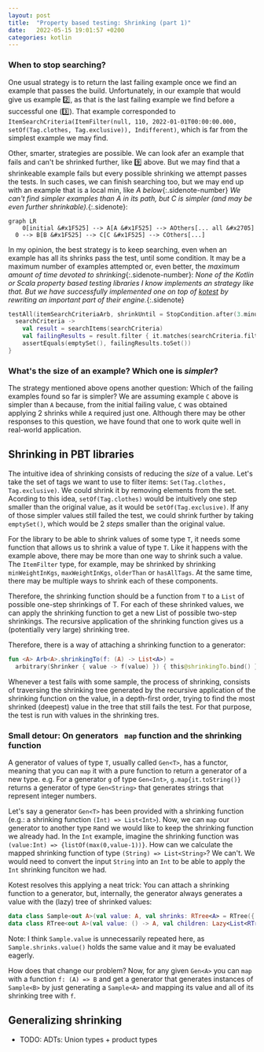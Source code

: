 ```yaml
---
layout: post
title:  "Property based testing: Shrinking (part 1)"
date:   2022-05-15 19:01:57 +0200
categories: kotlin
---
```


### When to stop searching?

One usual strategy is to return the last failing example once we find an example that passes the build. Unfortunately, in our example that would give us example 2️⃣, as that is the last failing example we find before a successful one (3️⃣). That example corresponded to `ItemSearchCriteria(ItemFilter(null, 110, 2022-01-01T00:00:00.000, setOf(Tag.clothes, Tag.exclusive)), Indifferent)`, which is far from the simplest example we may find. 

Other, smarter, strategies are possible. We can look afer an example that fails and can't be shrinked further, like :nine: above. But we may find that a shrinkeable example fails but every possible shrinking we attempt passes the tests. In such cases, we can finish searching too, but we may end up with an example that is a local min, like _A below_{:.sidenote-number} _We can't find simpler examples than A in its path, but C is simpler (and may be even further shrinkable)._{:.sidenote}:

```mermaid
graph LR
	0[initial &#x1F525] --> A[A &#x1F525] --> AOthers[... all &#x2705]
  0 --> B[B &#x1F525] --> C[C &#x1F525] --> COthers[...]

```

In my opinion, the best strategy is to keep searching, even when an example has all its shrinks pass the test, until some condition. It may be a maximum number of examples attempted or, even better, the _maximum amount of time devoted to shrinking_{:.sidenote-number}: _None of the Kotlin or Scala property based testing libraries I know implements an strategy like that. But we have successfully implemented one on top of [kotest](https://kotest.io/) by rewriting an important part of their engine._{:.sidenote}

```kotlin
testAll(itemSearchCriteriaArb, shrinkUntil = StopCondition.after(3.minutes)) { 
  searchCriteria ->
    val result = searchItems(searchCriteria)
    val failingResults = result.filter { it.matches(searchCriteria.filter) }
    assertEquals(emptySet(), failingResults.toSet())
}
```

### What's the size of an example? Which one is _simpler_?

The strategy mentioned above opens another question: Which of the failing examples found so far is simpler? We are assuming example `C` above is simpler than `A` because, from the initial failing value, `C` was obtained applying 2 shrinks while `A` required just one. Although there may be other responses to this question, we have found that one to work quite well in real-world application.

## 

## Shrinking in PBT libraries

The intuitive idea of shrinking consists of reducing the _size_ of a value. Let's take the set of tags we want to use to filter items: `Set(Tag.clothes, Tag.exclusive)`. We could shrink it by removing elements from the set. Acording to this idea, `setOf(Tag.clothes)` would be intuitively one step smaller than the original value, as it would be `setOf(Tag.exclusive)`. If any of those simpler values still failed the test, we could shrink further by taking `emptySet()`, which would be 2 _steps_ smaller than the original value.

For the library to be able to shrink values of some type `T`, it needs some function that allows us to shrink a value of type `T`. Like it happens with the example above, there may be more than one way to shrink such a value. The `ItemFilter` type, for example, may be shrinked by shrinking `minWeightInKgs`, `maxWeightInKgs`, `olderThan` or `hasAllTags`. At the same time, there may be multiple ways to shrink each of these components.

Therefore, the shrinking function should be a function from `T` to a `List` of possible one-step shrinkings of T. For each of these shrinked values, we can apply the shrinking function to get a new List of possible two-step shrinkings. The recursive application of the shrinking function gives us a (potentially very large) shrinking tree.



Therefore, there is a way of attaching a shrinking function to a generator:

```kotlin
fun <A> Arb<A>.shrinkingTo(f: (A) -> List<A>) =
  arbitrary(Shrinker { value -> f(value) }) { this@shrinkingTo.bind() }
```

Whenever a test fails with some sample, the process of shrinking, consists of traversing the shrinking tree generated by the recursive application of the shrinking function on the value, in a depth-first order, trying to find the most shrinked (deepest) value in the tree that still fails the test. For that purpose, the test is run with values in the shrinking tres.

### Small detour: On generators ` map` function and the shrinking function

A generator of values of type `T`, usually called `Gen<T>`, has a functor, meaning that you can `map` it with a pure function to return a generator of a new type. e.g. For a generator `g` of type `Gen<Int>`, `g.map{it.toString()}` returns a generator of type `Gen<String>` that generates strings that represent integer numbers.

Let's say a generator `Gen<T>` has been provided with a shrinking function  (e.g.: a shrinking function `(Int) => List<Int>`). Now, we can `map` our generator to another type `R`and we would like to keep the shrinking function we already had. In the `Int` example, imagine the shrinking function was `(value:Int) => {listOf(max(0,value-1))}`. How can we calculate the mapped shrinking function of type `(String) => List<String>`? We can't. We would need to convert the input `String` into an `Int` to be able to apply the `Int` shrinking funciton we had.

Kotest resolves this applying a neat trick: You can attach a shrinking function to a generator, but, internally, the generator always generates a value with the (lazy) tree of shrinked values:

```kotlin
data class Sample<out A>(val value: A, val shrinks: RTree<A> = RTree({ value }))
data class RTree<out A>(val value: () -> A, val children: Lazy<List<RTree<A>>> = lazy { emptyList<RTree<A>>() })
```

Note: I think `Sample.value` is unnecessarily repeated here, as `Sample.shrinks.value()` holds the same value and it may be evaluated eagerly.

How does that change our problem? Now, for any given `Gen<A>` you can `map` with a function `f: (A) => B` and get a generator that generates instances of `Sample<B>` by just generating a `Sample<A>` and mapping its value and all of its shrinking tree with `f`.



## Generalizing shrinking

- TODO: ADTs: Union types + product types
